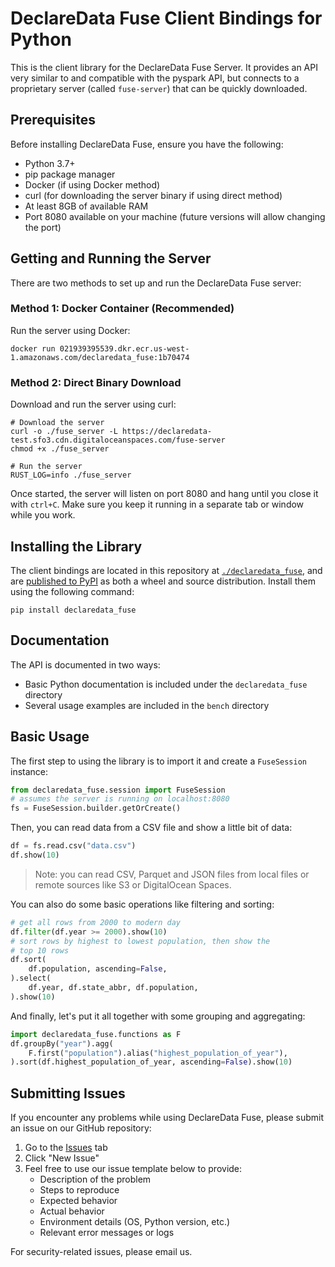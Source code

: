 # DeclareData Fuse Client Bindings for Python

This is the client library for the DeclareData Fuse Server. It provides an API very similar to and compatible with the pyspark API, but connects to a proprietary server (called `fuse-server`) that can be quickly downloaded.

## Prerequisites

Before installing DeclareData Fuse, ensure you have the following:
- Python 3.7+
- pip package manager
- Docker (if using Docker method)
- curl (for downloading the server binary if using direct method)
- At least 8GB of available RAM
- Port 8080 available on your machine (future versions will allow changing the port)

## Getting and Running the Server

There are two methods to set up and run the DeclareData Fuse server:

### Method 1: Docker Container (Recommended)

Run the server using Docker:
```shell
docker run 021939395539.dkr.ecr.us-west-1.amazonaws.com/declaredata_fuse:1b70474
```

### Method 2: Direct Binary Download

Download and run the server using curl:
```shell
# Download the server
curl -o ./fuse_server -L https://declaredata-test.sfo3.cdn.digitaloceanspaces.com/fuse-server
chmod +x ./fuse_server

# Run the server
RUST_LOG=info ./fuse_server
```

Once started, the server will listen on port 8080 and hang until you close it with `ctrl+C`. Make sure you keep it running in a separate tab or window while you work.

## Installing the Library

The client bindings are located in this repository at [`./declaredata_fuse`](./declaredata_fuse/), and are [published to PyPI](https://pypi.org/project/declaredata_fuse/#description) as both a wheel and source distribution. Install them using the following command:

```shell
pip install declaredata_fuse
```

## Documentation

The API is documented in two ways:
- Basic Python documentation is included under the `declaredata_fuse` directory
- Several usage examples are included in the `bench` directory

## Basic Usage

The first step to using the library is to import it and create a `FuseSession` instance:

```python
from declaredata_fuse.session import FuseSession
# assumes the server is running on localhost:8080
fs = FuseSession.builder.getOrCreate()
```

Then, you can read data from a CSV file and show a little bit of data:

```python
df = fs.read.csv("data.csv")
df.show(10)
```

>Note: you can read CSV, Parquet and JSON files from local files or remote sources like S3 or DigitalOcean Spaces.

You can also do some basic operations like filtering and sorting:

```python
# get all rows from 2000 to modern day
df.filter(df.year >= 2000).show(10)
# sort rows by highest to lowest population, then show the
# top 10 rows
df.sort(
    df.population, ascending=False,
).select(
    df.year, df.state_abbr, df.population,
).show(10)
```

And finally, let's put it all together with some grouping and aggregating:

```python
import declaredata_fuse.functions as F
df.groupBy("year").agg(
    F.first("population").alias("highest_population_of_year"),
).sort(df.highest_population_of_year, ascending=False).show(10)
```

## Submitting Issues

If you encounter any problems while using DeclareData Fuse, please submit an issue on our GitHub repository:

1. Go to the [Issues](https://github.com/declaredata/fuse_python/issues) tab
2. Click "New Issue"
3. Feel free to use our issue template below to provide:
   - Description of the problem
   - Steps to reproduce
   - Expected behavior
   - Actual behavior
   - Environment details (OS, Python version, etc.)
   - Relevant error messages or logs

For security-related issues, please email us.

